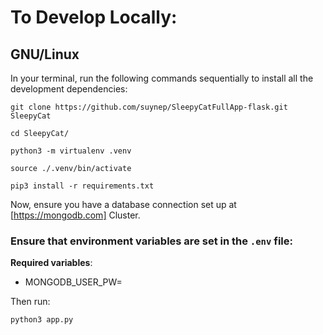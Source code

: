 # To Develop Locally:

## GNU/Linux

In your terminal, run the following commands sequentially to install all the development dependencies:

`git clone https://github.com/suynep/SleepyCatFullApp-flask.git SleepyCat`

`cd SleepyCat/`

`python3 -m virtualenv .venv`

`source ./.venv/bin/activate`

`pip3 install -r requirements.txt`

Now, ensure you have a database connection set up at [https://mongodb.com] Cluster. 

### Ensure that environment variables are set in the `.env` file:
**Required variables**: 
- MONGODB_USER_PW=<your-connection-pass-string>

Then run: 

`python3 app.py`

